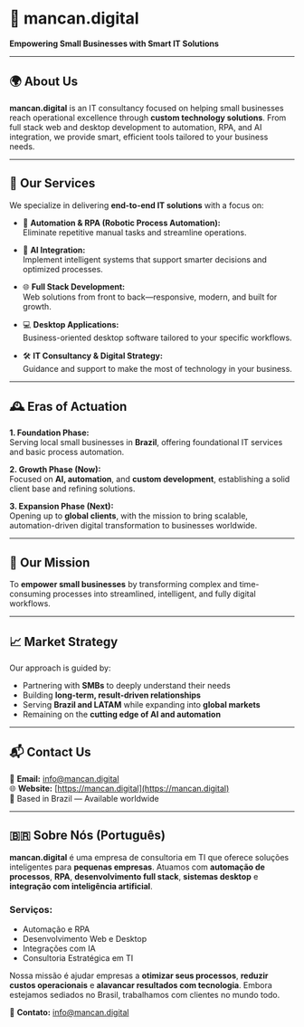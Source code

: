 # 🧠 mancan.digital

**Empowering Small Businesses with Smart IT Solutions**

---

## 🌍 About Us

**mancan.digital** is an IT consultancy focused on helping small businesses reach operational excellence through **custom technology solutions**. From full stack web and desktop development to automation, RPA, and AI integration, we provide smart, efficient tools tailored to your business needs.

---

## 💼 Our Services

We specialize in delivering **end-to-end IT solutions** with a focus on:

- 🔁 **Automation & RPA (Robotic Process Automation):**  
  Eliminate repetitive manual tasks and streamline operations.

- 🧠 **AI Integration:**  
  Implement intelligent systems that support smarter decisions and optimized processes.

- 🌐 **Full Stack Development:**  
  Web solutions from front to back—responsive, modern, and built for growth.

- 💻 **Desktop Applications:**  
  Business-oriented desktop software tailored to your specific workflows.

- 🛠️ **IT Consultancy & Digital Strategy:**  
  Guidance and support to make the most of technology in your business.

---

## 🕰️ Eras of Actuation

**1. Foundation Phase:**  
Serving local small businesses in **Brazil**, offering foundational IT services and basic process automation.

**2. Growth Phase (Now):**  
Focused on **AI, automation**, and **custom development**, establishing a solid client base and refining solutions.

**3. Expansion Phase (Next):**  
Opening up to **global clients**, with the mission to bring scalable, automation-driven digital transformation to businesses worldwide.

---

## 🎯 Our Mission

To **empower small businesses** by transforming complex and time-consuming processes into streamlined, intelligent, and fully digital workflows.

---

## 📈 Market Strategy

Our approach is guided by:

- Partnering with **SMBs** to deeply understand their needs  
- Building **long-term, result-driven relationships**  
- Serving **Brazil and LATAM** while expanding into **global markets**  
- Remaining on the **cutting edge of AI and automation**

---

## 📬 Contact Us

📧 **Email:** info@mancan.digital  
🌐 **Website:** [https://mancan.digital](https://mancan.digital)  
📍 Based in Brazil — Available worldwide

---

## 🇧🇷 Sobre Nós (Português)

**mancan.digital** é uma empresa de consultoria em TI que oferece soluções inteligentes para **pequenas empresas**. Atuamos com **automação de processos**, **RPA**, **desenvolvimento full stack**, **sistemas desktop** e **integração com inteligência artificial**.

### Serviços:

- Automação e RPA  
- Desenvolvimento Web e Desktop  
- Integrações com IA  
- Consultoria Estratégica em TI

Nossa missão é ajudar empresas a **otimizar seus processos**, **reduzir custos operacionais** e **alavancar resultados com tecnologia**. Embora estejamos sediados no Brasil, trabalhamos com clientes no mundo todo.

📧 **Contato:** info@mancan.digital
